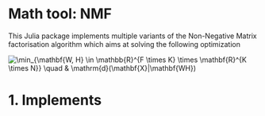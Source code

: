# Math tool: NMF

This Julia package implements multiple variants of the Non-Negative Matrix factorisation algorithm which aims at solving the following optimization 

<img src="https://latex.codecogs.com/svg.latex?\Large&space;\min_{\mathbf{W, H} \in \mathbb{R}^{F \times K} \times \mathbf{R}^{K \times N}} \quad & \mathrm{d}(\mathbf{X}|\mathbf{WH})" title="\min_{\mathbf{W, H} \in \mathbb{R}^{F \times K} \times \mathbf{R}^{K \times N}} \quad & \mathrm{d}(\mathbf{X}|\mathbf{WH})"/>


# 1. Implements 
